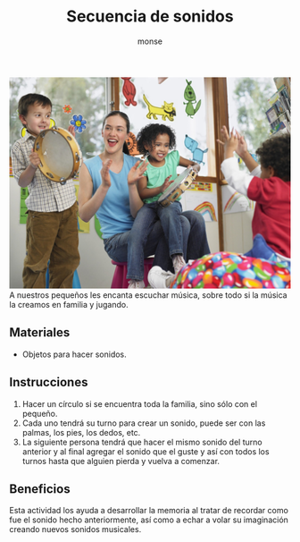 ﻿---
layout: post
title:  "Secuencia de sonidos"
tags: [musical]
categories: [ninos, actividad]
author: monse
image: /assets/posts/2020-06-15-secuencia-de-sonidos.jpeg
hidden: true
---
![Actividad de sonidos](/assets/posts/2020-06-15-secuencia-de-sonidos.jpeg)<br/>
A nuestros pequeños les encanta escuchar música, sobre todo si la música la creamos en familia y jugando. 

## Materiales 
- Objetos para hacer sonidos. 

## Instrucciones 
1. Hacer un círculo si se encuentra toda la familia, sino sólo con el pequeño. 
2. Cada uno tendrá su turno para crear un sonido, puede ser con las palmas, los pies, los dedos, etc. 
3. La siguiente persona tendrá que hacer el mismo sonido del turno anterior y al final agregar el sonido que el guste y así con todos los turnos hasta que alguien pierda y vuelva a comenzar. 

## Beneficios 
Esta actividad los ayuda a desarrollar la memoria al tratar de recordar como fue el sonido hecho anteriormente, así como a echar a volar su imaginación creando nuevos sonidos musicales.